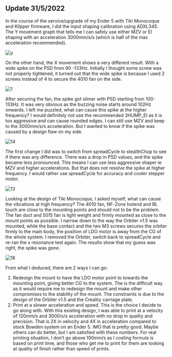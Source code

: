 ## Update 31/5/2022
In the course of the service/upgrade of my Ender 5 with Tiki Monocoque and Klipper firmware, I did the input shaping calibration using ADXL345. The Y movement graph that tells me I can safely use either MZV or EI shaping with an acceleration 3000mm/s/s (which is half of the max acceleration recommended). 

![y](https://user-images.githubusercontent.com/68491566/171136662-27bd9a44-ba3b-4d79-9a41-82d6bea090fa.png)

On the other hand, the X movement shows a very different result. With a wide spike on the PSD from 90 -133Hz. Initially I thought some screw was not properly tightened, it turned out that the wide spike is because I used 2 screws instead of 4 to secure the 4010 fan on the side. 

![1](https://user-images.githubusercontent.com/68491566/171137114-46f61785-a393-4a17-a40e-4a14f1263b8b.png)

After securing the fan, the spike got slimer with PSD starting from 100-133Hz. It was very obvious as the buzzing noise starts around 102Hz onwards. I left me puzzled, what can cause this spike at the higher frequency? I would definitely not use the recommended 3HUMP_EI as it is too aggressive and can cause rounded edges. I can still use MZV and keep to the 3000mm/s/s acceleration. But I wanted to know if the spike was caused by a design flaw on my side. 

![14](https://user-images.githubusercontent.com/68491566/171137277-9740b5bc-044a-4432-a28c-129397bc89d3.png)

The first change I did was to switch from spreadCycle to stealthChop to see if there was any difference. There was a drop in PSD values, and the spike became less pronounced. This means I can use less aggressive shaper ie MZV and higher accelerations. But that does not resolve the spike at higher frequency. I would rather use spreadCycle for accuracy and cooler stepper motor.  

![13](https://user-images.githubusercontent.com/68491566/171137397-59d0dbda-570f-4c48-b91e-dc8a1c3f69c0.png)

Looking at the design of Tiki Monocoque, I asked myself, what can cause the vibrations at high frequency? The 4010 fan, NF-Zone hotend and BL touch are close to the mounting points and should not to be the problem. The fan duct and 5015 fan is light weight and firmly mounted as close to the mount points as possible. 
I narrow down to the way the Orbiter v1.5 was mounted, while the base contact and the two M3 screws secures the orbiter firmly to the main body, the position of LDO motor is away from the CG of the whole system. I removed the Orbiter, switch back to spreadCycle and re-ran the x resonance test again. The results show that my guess was right, the spike was gone. 

![18](https://user-images.githubusercontent.com/68491566/171137757-cc33ca8f-1f41-4687-8a0c-3d9fcbc620df.png)

From what I deduced, there are 2 ways I can go:
1.	Redesign the mount to have the LDO motor point to towards the mounting point, giving better CG to the system. The is the difficult way as it would require me to redesign the mount and make other compromises to the stability of the mount. The constraints is due to the design of the Orbiter v1.5 and the Creality carriage plate. 
2.	Print at a slower acceleration and speed. This is the choice I decide to go along with. With this existing design, I was able to print at a velocity of 120mm/s and 3000/s/s acceleration with no drop in quality and precision. That is 2X in velocity and 4X in acceleration compared to stock Bowden system on an Ender 5. IMO that is pretty good. Maybe others can do better, but I am satisfied with these numbers. For real printing situation, I don’t go above 100mm/s as I costing formula is based on print time, and those who get me to print for them are looking at quality of finish rather than speed of prints.
